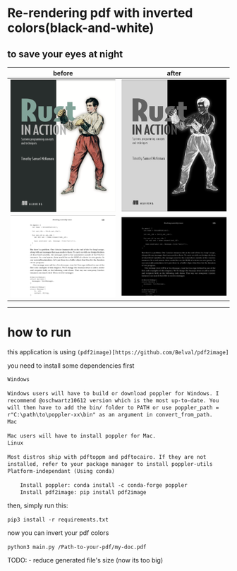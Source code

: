 # Re-rendering pdf with inverted colors(black-and-white)
## to save your eyes at night 


before             |  after
:-------------------------:|:-------------------------:
<img src="images/Screen Shot 2022-03-05 at 2.18.38 PM.png" alt="before_image" width="250"/>  |  <img src="images/Screen Shot 2022-03-05 at 2.19.19 PM.png" alt="before_image" width="250"/>
<img src="images/Screen Shot 2022-03-05 at 2.20.46 PM.png" alt="before_image" width="250"/>  |  <img src="images/Screen Shot 2022-03-05 at 2.19.51 PM.png" alt="before_image" width="250"/>

---
# how to run

this application is using `(pdf2image)[https://github.com/Belval/pdf2image]`

you need to install some dependencies first

```
Windows

Windows users will have to build or download poppler for Windows. I recommend @oschwartz10612 version which is the most up-to-date. You will then have to add the bin/ folder to PATH or use poppler_path = r"C:\path\to\poppler-xx\bin" as an argument in convert_from_path.
Mac

Mac users will have to install poppler for Mac.
Linux

Most distros ship with pdftoppm and pdftocairo. If they are not installed, refer to your package manager to install poppler-utils
Platform-independant (Using conda)

    Install poppler: conda install -c conda-forge poppler
    Install pdf2image: pip install pdf2image
```

then, simply run this:

`pip3 install -r requirements.txt`

now you can invert your pdf colors

`python3 main.py /Path-to-your-pdf/my-doc.pdf`

TODO:
    - reduce generated file's size (now its too big)